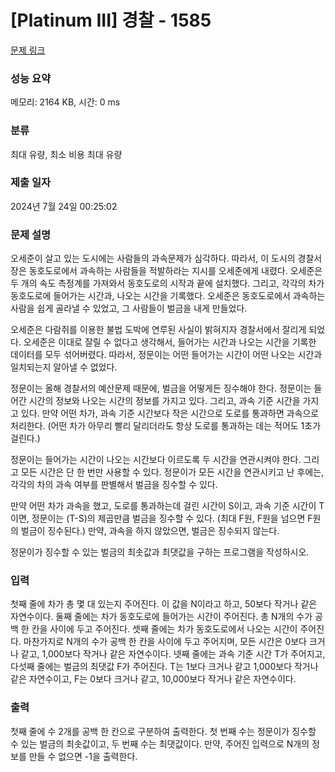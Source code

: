 # [Platinum III] 경찰 - 1585 

[문제 링크](https://www.acmicpc.net/problem/1585) 

### 성능 요약

메모리: 2164 KB, 시간: 0 ms

### 분류

최대 유량, 최소 비용 최대 유량

### 제출 일자

2024년 7월 24일 00:25:02

### 문제 설명

<p>오세준이 살고 있는 도시에는 사람들의 과속문제가 심각하다. 따라서, 이 도시의 경찰서장은 동호도로에서 과속하는 사람들을 적발하라는 지시를 오세준에게 내렸다. 오세준은 두 개의 속도 측정계를 가져와서 동호도로의 시작과 끝에 설치했다. 그리고, 각각의 차가 동호도로에 들어가는 시간과, 나오는 시간을 기록했다. 오세준은 동호도로에서 과속하는 사람을 쉽게 골라낼 수 있었고, 그 사람들이 벌금을 내게 만들었다.</p>

<p>오세준은 다람쥐를 이용한 불법 도박에 연루된 사실이 밝혀지자 경찰서에서 잘리게 되었다. 오세준은 이대로 잘릴 수 없다고 생각해서, 들어가는 시간과 나오는 시간을 기록한 데이터를 모두 섞어버렸다. 따라서, 정문이는 어떤 들어가는 시간이 어떤 나오는 시간과 일치되는지 알아낼 수 없었다.</p>

<p>정문이는 올해 경찰서의 예산문제 때문에, 벌금을 어떻게든 징수해야 한다. 정문이는 들어간 시간의 정보와 나오는 시간의 정보를 가지고 있다. 그리고, 과속 기준 시간을 가지고 있다. 만약 어떤 차가, 과속 기준 시간보다 작은 시간으로 도로를 통과하면 과속으로 처리한다. (어떤 차가 아무리 빨리 달리더라도 항상 도로를 통과하는 데는 적어도 1초가 걸린다.)</p>

<p>정문이는 들어가는 시간이 나오는 시간보다 이르도록 두 시간을 연관시켜야 한다. 그리고 모든 시간은 단 한 번만 사용할 수 있다. 정문이가 모든 시간을 연관시키고 난 후에는, 각각의 차의 과속 여부를 판별해서 벌금을 징수할 수 있다.</p>

<p>만약 어떤 차가 과속을 했고, 도로를 통과하는데 걸린 시간이 S이고, 과속 기준 시간이 T이면, 정문이는 (T-S)의 제곱만큼 벌금을 징수할 수 있다. (최대 F원, F원을 넘으면 F원의 벌금이 징수된다.) 만약, 과속을 하지 않았으면, 벌금은 징수되지 않는다.</p>

<p>정문이가 징수할 수 있는 벌금의 최솟값과 최댓값을 구하는 프로그램을 작성하시오.</p>

### 입력 

 <p>첫째 줄에 차가 총 몇 대 있는지 주어진다. 이 값을 N이라고 하고, 50보다 작거나 같은 자연수이다. 둘째 줄에는 차가 동호도로에 들어가는 시간이 주어진다. 총 N개의 수가 공백 한 칸을 사이에 두고 주어진다. 셋째 줄에는 차가 동호도로에서 나오는 시간이 주어진다. 마찬가지로 N개의 수가 공백 한 칸을 사이에 두고 주어지며, 모든 시간은 0보다 크거나 같고, 1,000보다 작거나 같은 자연수이다. 넷째 줄에는 과속 기준 시간 T가 주어지고, 다섯째 줄에는 벌금의 최댓값 F가 주어진다. T는 1보다 크거나 같고 1,000보다 작거나 같은 자연수이고, F는 0보다 크거나 같고, 10,000보다 작거나 같은 자연수이다.</p>

### 출력 

 <p>첫째 줄에 수 2개를 공백 한 칸으로 구분하여 출력한다. 첫 번째 수는 정문이가 징수할 수 있는 벌금의 최솟값이고, 두 번째 수는 최댓값이다. 만약, 주어진 입력으로 N개의 정보를 만들 수 없으면 -1을 출력한다.</p>

